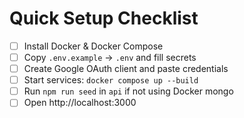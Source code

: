 # Quick Setup Checklist

- [ ] Install Docker & Docker Compose
- [ ] Copy `.env.example` → `.env` and fill secrets
- [ ] Create Google OAuth client and paste credentials
- [ ] Start services: `docker compose up --build`
- [ ] Run `npm run seed` in `api` if not using Docker mongo
- [ ] Open http://localhost:3000
